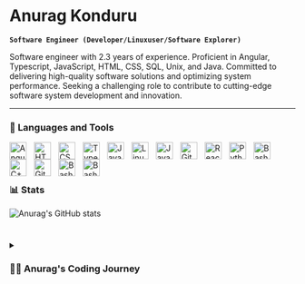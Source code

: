 # Anurag Konduru

**`Software Engineer (Developer/Linuxuser/Software Explorer)`**

Software engineer with 2.3 years of experience. Proficient in Angular, Typescript, JavaScript, HTML, CSS, SQL, Unix, and Java. Committed to delivering high-quality software solutions and optimizing system performance. Seeking a challenging role to contribute to cutting-edge software system development and innovation.

---

### 🧰 Languages and Tools

<img align="left" alt="Angular" width="30px" style="padding-right:10px;" src="https://cdn.jsdelivr.net/gh/devicons/devicon/icons/angularjs/angularjs-plain.svg" />
<img align="left" alt="HTML" width="30px" style="padding-right:10px;" src="https://cdn.jsdelivr.net/gh/devicons/devicon/icons/html5/html5-plain.svg" />
<img align="left" alt="CSS" width="30px" style="padding-right:10px;" src="https://cdn.jsdelivr.net/gh/devicons/devicon/icons/css3/css3-plain.svg" />
<img align="left" alt="TypeScript" width="30px" style="padding-right:10px;" src="https://cdn.jsdelivr.net/gh/devicons/devicon/icons/typescript/typescript-plain.svg" />
<img align="left" alt="JavaScript" width="30px" style="padding-right:10px;" src="https://cdn.jsdelivr.net/gh/devicons/devicon/icons/javascript/javascript-plain.svg" />

<img align="left" alt="Linux" width="30px" style="padding-right:10px;" src="https://cdn.jsdelivr.net/gh/devicons/devicon/icons/linux/linux-original.svg" />
<img align="left" alt="Java" width="30px" style="padding-right:10px;" src="https://cdn.jsdelivr.net/gh/devicons/devicon/icons/java/java-original.svg"/>
<img align="left" alt="Git" width="30px" style="padding-right:10px;" src="https://cdn.jsdelivr.net/gh/devicons/devicon/icons/git/git-original.svg" />
<img align="left" alt="React" width="30px" style="padding-right:10px;" src="https://cdn.jsdelivr.net/gh/devicons/devicon/icons/react/react-original.svg" />

<img align="left" alt="Python" width="30px" style="padding-right:10px;" src="https://cdn.jsdelivr.net/gh/devicons/devicon/icons/python/python-plain.svg" />

<img align="left" alt="Bash" width="30px" style="padding-right:10px;" src="https://cdn.jsdelivr.net/gh/devicons/devicon/icons/c/c-original.svg" />
<img align="left" alt="C++" width="30px" style="padding-right:10px;" src="https://cdn.jsdelivr.net/gh/devicons/devicon/icons/cplusplus/cplusplus-line.svg" />
<img align="left" alt="GitHub" width="30px" style="padding-right:10px;" src="https://cdn.jsdelivr.net/gh/devicons/devicon/icons/github/github-original.svg" />

<img align="left" alt="Bash" width="30px" style="padding-right:10px;" src="https://cdn.jsdelivr.net/gh/devicons/devicon/icons/bash/bash-original.svg" />

<img align="left" alt="Bash" width="30px" style="padding-right:10px;" src="https://cdn.jsdelivr.net/gh/devicons/devicon/icons/markdown/markdown-original.svg" />

<br />
<br />

#

### 📊 Stats

![Anurag's GitHub stats](https://github-readme-stats.vercel.app/api?username=shadow-monarch98&show_icons=true&theme=tokyonight)

<!-- ![GitHub Streak](https://streak-stats.demolab.com?user=&theme=gruvbox&border_radius=4.5) -->

#


#

<details>
 <summary><h3>👨‍💻 Anurag's Coding Journey</h3></summary>
Developed Angular -based web application modules with HTML, CSS & API calls to optimize data retrieval, increasing performance by 40%. 
Analyzed existing code-base for potential issues, leading to the successful resolution of 50+ bugs in less than 4 weeks. 
Optimized code-base for improved performance, increasing efficiency across 200+ end-users. 
Streamlined processes by programming UNIX Shell Scripts for ETL development with Informatica and job scheduling with Control-M.
Created Snowflake tables and views, developed a data migration solution to transfer data to MongoDB by creating a specialized job using the Python script to expedite time-to-market goals. 
Developed strong relationships with clients, resulting in enhanced customer satisfaction. 
Contributed to a program that reduced customer costs by 35% and improved service delivery speed by 30% with the Cisco Refresh Central Team.
Developed a dynamic web application prototype using Angular, leveraging training in IT fundamentals and Mean Stack technologies during a three-month internship.
 Utilized HTML and CSS to create a separate project, showcasing expertise in front-end development and design principles, including the seamless integration of colors and thoughtful topology design.

<!--
**Shadow-Monarch98/Shadow-Monarch98** is a ✨ _special_ ✨ repository because its `README.md` (this file) appears on your GitHub profile.

Here are some ideas to get you started:

- 🔭 I’m currently working on ...
- 🌱 I’m currently learning ...
- 👯 I’m looking to collaborate on ...
- 🤔 I’m looking for help with ...
- 💬 Ask me about ...
- 📫 How to reach me: ...
- 😄 Pronouns: ...
- ⚡ Fun fact: ...
-->
